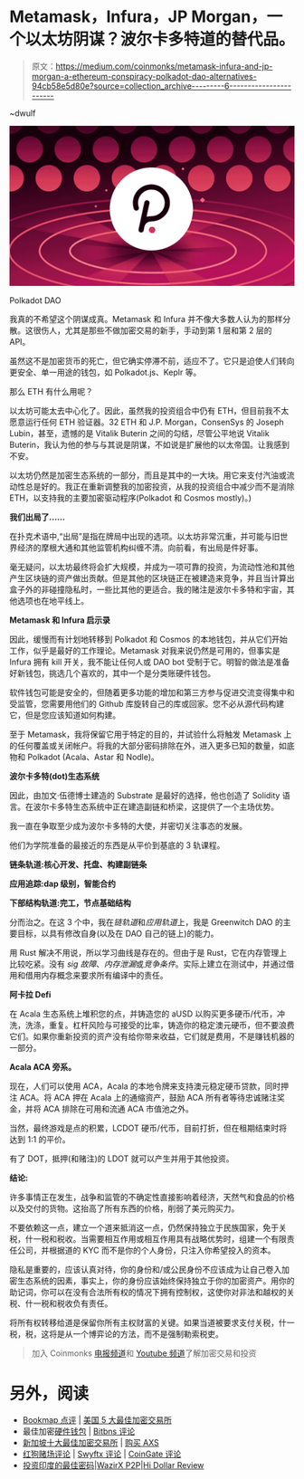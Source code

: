 # Metamask，Infura，JP Morgan，一个以太坊阴谋？波尔卡多特道的替代品。

> 原文：<https://medium.com/coinmonks/metamask-infura-and-jp-morgan-a-ethereum-conspiracy-polkadot-dao-alternatives-94cb58e5d80e?source=collection_archive---------6----------------------->

~dwulf

![](img/4cfbd67be656184c08a0c6ced714495f.png)

Polkadot DAO

我真的不希望这个阴谋成真。Metamask 和 Infura 并不像大多数人认为的那样分散。这很伤人，尤其是那些不做加密交易的新手，手动到第 1 层和第 2 层的 API。

虽然这不是加密货币的死亡，但它确实停滞不前，适应不了。它只是迫使人们转向更安全、单一用途的钱包，如 Polkadot.js、Keplr 等。

那么 ETH 有什么用呢？

以太坊可能太去中心化了。因此，虽然我的投资组合中仍有 ETH，但目前我不太愿意运行任何 ETH 验证器。32 ETH 和 J.P. Morgan，ConsenSys 的 Joseph Lubin，甚至，遗憾的是 Vitalik Buterin 之间的勾结，尽管公平地说 Vitalik Buterin，我认为他的参与与其说是阴谋，不如说是扩展他的以太帝国。让我感到不安。

以太坊仍然是加密生态系统的一部分，而且是其中的一大块。用它来支付汽油或流动性总是好的。我正在重新调整我的加密投资，从我的投资组合中减少而不是消除 ETH，以支持我的主要加密驱动程序(Polkadot 和 Cosmos mostly)。)

**我们出局了……**

在扑克术语中,“出局”是指在牌局中出现的选项。以太坊非常沉重，并可能与旧世界经济的摩根大通和其他监管机构纠缠不清。向前看，有出局是件好事。

毫无疑问，以太坊最终将会扩大规模，并成为一项可靠的投资，为流动性池和其他产生区块链的资产做出贡献。但是其他的区块链正在被建造来竞争，并且当计算出盒子外的非碰撞隐私时，一些比其他的更适合。我的赌注是波尔卡多特和宇宙，其他选项也在地平线上。

**Metamask 和 Infura 启示录**

因此，缓慢而有计划地转移到 Polkadot 和 Cosmos 的本地钱包，并从它们开始工作，似乎是最好的工作理论。Metamask 对我来说仍然是可用的，但事实是 Infura 拥有 kill 开关，我不能让任何人或 DAO bot 受制于它。明智的做法是准备好新钱包，挑选几个喜欢的，其中一个是分类账硬件钱包。

软件钱包可能是安全的，但随着更多功能的增加和第三方参与促进交流变得集中和受监管，您需要用他们的 Github 库旋转自己的库或回家。您不必从源代码构建它，但是您应该知道如何构建。

至于 Metamask，我将保留它用于特定的目的，并试验什么将触发 Metamask 上的任何覆盖或关闭帐户。将我的大部分密码排除在外，进入更多已知的数量，如底物和 Polkadot (Acala、Astar 和 Nodle)。

**波尔卡多特(dot)生态系统**

因此，由加文·伍德博士建造的 Substrate 是最好的选择，他也创造了 Solidity 语言。在波尔卡多特生态系统中正在建造副链和桥梁，这提供了一个主场优势。

我一直在争取至少成为波尔卡多特的大使，并密切关注事态的发展。

他们为学院准备的最接近的东西是从平价到基底的 3 轨课程。

**链条轨道:核心开发、托盘、构建副链条**

**应用追踪:dap 级别，智能合约**

**下部结构轨道:完工，节点基础结构**

分而治之。在这 3 个中，我在*链轨道*和*应用轨道*上，我是 Greenwitch DAO 的主要目标，以具有修改自身(以及在 DAO 自己的链上)的能力。

用 Rust 解决不用说，所以学习曲线是存在的。但由于是 Rust，它在内存管理上比较吃紧。没有 *sig 故障*、*内存泄漏*或*竞争条件*。实际上建立在测试中，并通过借用和借用内存概念来要求所有编译中的责任。

**阿卡拉 Defi**

在 Acala 生态系统上堆积您的点，并铸造您的 aUSD 以购买更多硬币/代币，冲洗，洗涤，重复。杠杆风险与可接受的比率，铸造你的稳定澳元硬币，但不要浪费它们。如果你重新投资的资产没有给你带来收益，它们就是费用，不是赚钱机器的一部分。

**Acala ACA 旁系。**

现在，人们可以使用 ACA，Acala 的本地令牌来支持澳元稳定硬币贷款，同时押注 ACA。将 ACA 押在 Acala 上的通缩资产，鼓励 ACA 所有者等待忠诚赌注奖金，并将 ACA 排除在可用和流通 ACA 市值池之外。

当然，最终游戏是点的积累，LCDOT 硬币/代币，目前打折，但在租期结束时将达到 1:1 的平价。

有了 DOT，抵押(和赌注)的 LDOT 就可以产生并用于其他投资。

**结论:**

许多事情正在发生，战争和监管的不确定性直接影响着经济，天然气和食品的价格以及交付的货物。这抬高了所有东西的价格，削弱了美元购买力。

不要依赖这一点，建立一个道来抵消这一点，仍然保持独立于民族国家，免于关税，什一税和税收。当需要相互作用或相互作用具有战略优势时，组建一个有限责任公司，并根据道的 KYC 而不是你的个人身份，只注入你希望投入的资本。

隐私是重要的，应该认真对待，你的身份和/或公民身份不应该成为让自己卷入加密生态系统的因素，事实上，你的身份应该始终保持独立于你的加密资产。用你的助记词，你可以在没有合法所有权的情况下拥有控制权，这使你对非法和越权的关税、什一税和税收负有责任。

将所有权转移给道是保留你所有主权财富的关键。如果当道被要求支付关税，什一税，税，这将是从一个博弈论的方法，而不是强制勒索税吏。

> 加入 Coinmonks [电报频道](https://t.me/coincodecap)和 [Youtube 频道](https://www.youtube.com/c/coinmonks/videos)了解加密交易和投资

# 另外，阅读

*   [Bookmap 点评](https://coincodecap.com/bookmap-review-2021-best-trading-software) | [美国 5 大最佳加密交易所](https://coincodecap.com/crypto-exchange-usa)
*   最佳加密[硬件钱包](/coinmonks/hardware-wallets-dfa1211730c6) | [Bitbns 评论](/coinmonks/bitbns-review-38256a07e161)
*   [新加坡十大最佳加密交易所](https://coincodecap.com/crypto-exchange-in-singapore) | [购买 AXS](https://coincodecap.com/buy-axs-token)
*   [红狗赌场评论](https://coincodecap.com/red-dog-casino-review) | [Swyftx 评论](https://coincodecap.com/swyftx-review) | [CoinGate 评论](https://coincodecap.com/coingate-review)
*   [投资印度的最佳密码](https://coincodecap.com/best-crypto-to-invest-in-india-in-2021)|[WazirX P2P](https://coincodecap.com/wazirx-p2p)|[Hi Dollar Review](https://coincodecap.com/hi-dollar-review)